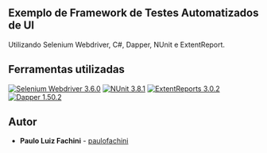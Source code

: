 ## Exemplo de Framework de Testes Automatizados de UI

Utilizando Selenium Webdriver, C#, Dapper, NUnit e ExtentReport.

## Ferramentas utilizadas

[![Selenium Webdriver 3.6.0](https://img.shields.io/badge/Selenium%20Webdriver-3.6.0-brightgreen.svg)](http://www.seleniumhq.org/docs/03_webdriver.jsp) [![NUnit 3.8.1](https://img.shields.io/badge/NUnit-3.8.1-green.svg)](https://github.com/nunit/nunit) [![ExtentReports 3.0.2](https://img.shields.io/badge/ExtentReports-3.0.2-blue.svg)](http://extentreports.com/) [![Dapper 1.50.2](https://img.shields.io/badge/Dapper-1.50.2-yellowgreen.svg)](https://github.com/StackExchange/Dapper) 


## Autor

* **Paulo Luiz Fachini** - [paulofachini](https://github.com/paulofachini)
